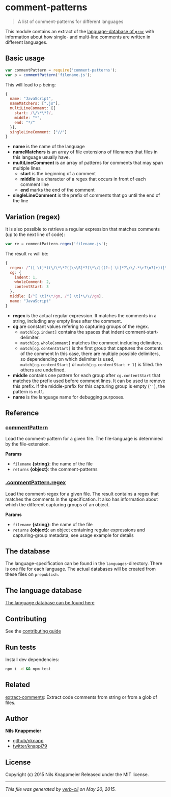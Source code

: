 # comment-patterns

> A list of comment-patterns for different languages

This module contains an extract of the [language-database of `groc`](http://nevir.github.io/groc/languages.html)
with information about how single- and multi-line comments are written in different languages.

## Basic usage

```js
var commentPattern = require('comment-patterns');
var p = commentPattern('filename.js');
```
This will lead to `p` being: 

```js
{
  name: "JavaScript",
  nameMatchers: [".js"],
  multiLineComment: [{
    start: /\/\*\*?/,
    middle: "*",
    end: "*/"
  }],
  singleLineComment: ["//"]
}
```

* **name** is the name of the language
* **nameMatchers** is an array of file extensions of filenames that 
  files in this language usually have.
* **multiLineComment** is an array of patterns for comments that may span multiple lines
  * **start** is the beginning of a comment
  * **middle** is a character of a regex that occurs in front of each comment line
  * **end** marks the end of the comment
* **singleLineComment** is the prefix of comments that go until the end of the line

## Variation (regex)

It is also possible to retrieve a regular expression that matches comments
(up to the next line of code):

```js
var re = commentPattern.regex('filename.js');
```
The result `re` will be:

```js
{
  regex: /^([ \t]*)(\/\*\*?([\s\S]*?)\*\/|((?:[ \t]*?\/\/.*\r?\n?)+))[\r\n]*/gm,
  cg: {
    indent: 1,
    wholeComment: 2,
    contentStart: 3
  },
  middle: [/^[ \t]*\*/gm, /^[ \t]*\/\//gm],
  name: "JavaScript"
}
```

* **regex** is the actual regular expression. It matches the comments in a string,
  including any empty lines after the comment.
* **cg** are constant values refering to capturing groups of the regex.
  * `match[cg.indent]` contains the spaces that indent comment-start-delimiter.
  * `match[cg.wholeComment]` matches the comment including delimiters.
  * `match[cg.contentStart]` is the first group that captures the contents of the comment
    In this case, there are multiple possible delimiters, so dependending on which 
    delimiter is used, `match[cg.contentStart]` or `match[cg.contentStart + 1]` is
    filled. the others are undefined.
* **middle** contains one pattern for each group after `cg.contentStart` that matches
  the prefix used before comment lines. It can be used to remove this prefix.
  If the middle-prefix for this capturing group is empty (`''`), the pattern is `null`.
* **name** is the language name for debugging purposes.  

## Reference

### [commentPattern](index.js#L30)

Load the comment-pattern for a given file.
The file-language is determined by the file-extension.

**Params**

* `filename` **{string}**: the name of the file    
* `returns` **{object}**: the comment-patterns  

### [.commentPattern.regex](index.js#L47)

Load the comment-regex for a given file.
The result contains a regex that matches the comments
in the specification. It also has information about
which the different capturing groups of an object.

**Params**

* `filename` **{string}**: the name of the file    
* `returns` **{object}**: an object containing regular expressions and capturing-group metadata, see usage example for details

## The database

The language-specification can be found in the 
`languages`-directory. There is one file
for each language. The actual databases will be
created from these files on `prepublish`.

## The language database

[The language database can be found here](docs/languages.md)

## Contributing

See the [contributing guide](docs/contributing.md)

## Run tests

Install dev dependencies:

```bash
npm i -d && npm test
```

## Related

[extract-comments](https://github.com/jonschlinkert/extract-comments): Extract code comments from string or from a glob of files.

## Author

**Nils Knappmeier**

+ [github/nknapp](https://github.com/nknapp)
+ [twitter/knappi79](http://twitter.com/knappi79)

## License

Copyright (c) 2015 Nils Knappmeier
Released under the MIT license.

***

_This file was generated by [verb-cli](https://github.com/assemble/verb-cli) on May 20, 2015._

<!-- reflinks generated by verb-reflinks plugin -->

[assemble]: http://assemble.io
[template]: https://github.com/jonschlinkert/template
[verb]: https://github.com/assemble/verb